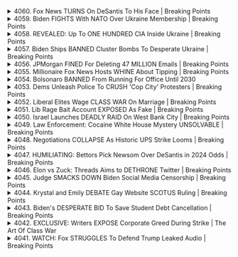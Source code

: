 <details>
<summary>4060. Fox News TURNS On DeSantis To His Face | Breaking Points</summary><br>

<a href="https://www.youtube.com/watch?v=ymn7GqQbEjQ" target="_blank">
    <img src="https://img.youtube.com/vi/ymn7GqQbEjQ/maxresdefault.jpg" 
        alt="[Youtube]" width="200">
</a>

# Fox News TURNS On DeSantis To His Face | Breaking Points


</details>

<details>
<summary>4059. Biden FIGHTS With NATO Over Ukraine Membership | Breaking Points</summary><br>

<a href="https://www.youtube.com/watch?v=QIAWLuoiucg" target="_blank">
    <img src="https://img.youtube.com/vi/QIAWLuoiucg/maxresdefault.jpg" 
        alt="[Youtube]" width="200">
</a>

# Biden FIGHTS With NATO Over Ukraine Membership | Breaking Points


</details>

<details>
<summary>4058. REVEALED: Up To ONE HUNDRED CIA Inside Ukraine | Breaking Points</summary><br>

<a href="https://www.youtube.com/watch?v=NkQprynVmRQ" target="_blank">
    <img src="https://img.youtube.com/vi/NkQprynVmRQ/maxresdefault.jpg" 
        alt="[Youtube]" width="200">
</a>

# REVEALED: Up To ONE HUNDRED CIA Inside Ukraine | Breaking Points


</details>

<details>
<summary>4057. Biden Ships BANNED Cluster Bombs To Desperate Ukraine | Breaking Points</summary><br>

<a href="https://www.youtube.com/watch?v=xz-G-SBhkl0" target="_blank">
    <img src="https://img.youtube.com/vi/xz-G-SBhkl0/maxresdefault.jpg" 
        alt="[Youtube]" width="200">
</a>

# Biden Ships BANNED Cluster Bombs To Desperate Ukraine | Breaking Points


</details>

<details>
<summary>4056. JPMorgan FINED For Deleting 47 MILLION Emails | Breaking Points</summary><br>

<a href="https://www.youtube.com/watch?v=nx5azgQiPAg" target="_blank">
    <img src="https://img.youtube.com/vi/nx5azgQiPAg/maxresdefault.jpg" 
        alt="[Youtube]" width="200">
</a>

# JPMorgan FINED For Deleting 47 MILLION Emails | Breaking Points


</details>

<details>
<summary>4055. Millionaire Fox News Hosts WHINE About Tipping | Breaking Points</summary><br>

<a href="https://www.youtube.com/watch?v=1h9l7oSqyhk" target="_blank">
    <img src="https://img.youtube.com/vi/1h9l7oSqyhk/maxresdefault.jpg" 
        alt="[Youtube]" width="200">
</a>

# Millionaire Fox News Hosts WHINE About Tipping | Breaking Points


</details>

<details>
<summary>4054. Bolsonaro BANNED From Running For Office Until 2030</summary><br>

<a href="https://www.youtube.com/watch?v=P2nayri8jKY" target="_blank">
    <img src="https://img.youtube.com/vi/P2nayri8jKY/maxresdefault.jpg" 
        alt="[Youtube]" width="200">
</a>

# Bolsonaro BANNED From Running For Office Until 2030


</details>

<details>
<summary>4053. Dems Unleash Police To CRUSH 'Cop City' Protesters | Breaking Points</summary><br>

<a href="https://www.youtube.com/watch?v=4fkBjxWtsKY" target="_blank">
    <img src="https://img.youtube.com/vi/4fkBjxWtsKY/maxresdefault.jpg" 
        alt="[Youtube]" width="200">
</a>

# Dems Unleash Police To CRUSH 'Cop City' Protesters | Breaking Points


</details>

<details>
<summary>4052. Liberal Elites Wage CLASS WAR On Marriage | Breaking Points</summary><br>

<a href="https://www.youtube.com/watch?v=G62qrP6m_EA" target="_blank">
    <img src="https://img.youtube.com/vi/G62qrP6m_EA/maxresdefault.jpg" 
        alt="[Youtube]" width="200">
</a>

# Liberal Elites Wage CLASS WAR On Marriage | Breaking Points


</details>

<details>
<summary>4051. Lib Rage Bait Account EXPOSED As Fake | Breaking Points</summary><br>

<a href="https://www.youtube.com/watch?v=N8uRtJ0vikM" target="_blank">
    <img src="https://img.youtube.com/vi/N8uRtJ0vikM/maxresdefault.jpg" 
        alt="[Youtube]" width="200">
</a>

# Lib Rage Bait Account EXPOSED As Fake | Breaking Points


</details>

<details>
<summary>4050. Israel Launches DEADLY RAID On West Bank City | Breaking Points</summary><br>

<a href="https://www.youtube.com/watch?v=YqST_Q0xY2o" target="_blank">
    <img src="https://img.youtube.com/vi/YqST_Q0xY2o/maxresdefault.jpg" 
        alt="[Youtube]" width="200">
</a>

# Israel Launches DEADLY RAID On West Bank City | Breaking Points


</details>

<details>
<summary>4049. Law Enforcement: Cocaine White House Mystery UNSOLVABLE | Breaking Points</summary><br>

<a href="https://www.youtube.com/watch?v=Jx3HFWaFhaA" target="_blank">
    <img src="https://img.youtube.com/vi/Jx3HFWaFhaA/maxresdefault.jpg" 
        alt="[Youtube]" width="200">
</a>

# Law Enforcement: Cocaine White House Mystery UNSOLVABLE | Breaking Points


</details>

<details>
<summary>4048. Negotiations COLLAPSE As Historic UPS Strike Looms | Breaking Points</summary><br>

<a href="https://www.youtube.com/watch?v=XDDTMFLi4XE" target="_blank">
    <img src="https://img.youtube.com/vi/XDDTMFLi4XE/maxresdefault.jpg" 
        alt="[Youtube]" width="200">
</a>

# Negotiations COLLAPSE As Historic UPS Strike Looms | Breaking Points


</details>

<details>
<summary>4047. HUMILIATING: Bettors Pick Newsom Over DeSantis in 2024 Odds | Breaking Points</summary><br>

<a href="https://www.youtube.com/watch?v=1_Na2imouzc" target="_blank">
    <img src="https://img.youtube.com/vi/1_Na2imouzc/maxresdefault.jpg" 
        alt="[Youtube]" width="200">
</a>

# HUMILIATING: Bettors Pick Newsom Over DeSantis in 2024 Odds | Breaking Points


</details>

<details>
<summary>4046. Elon vs Zuck: Threads Aims to DETHRONE Twitter | Breaking Points</summary><br>

<a href="https://www.youtube.com/watch?v=Pal6Yanh2YU" target="_blank">
    <img src="https://img.youtube.com/vi/Pal6Yanh2YU/maxresdefault.jpg" 
        alt="[Youtube]" width="200">
</a>

# Elon vs Zuck: Threads Aims to DETHRONE Twitter | Breaking Points


</details>

<details>
<summary>4045. Judge SMACKS DOWN Biden Social Media Censorship | Breaking Points</summary><br>

<a href="https://www.youtube.com/watch?v=Q3aZNl6P31U" target="_blank">
    <img src="https://img.youtube.com/vi/Q3aZNl6P31U/maxresdefault.jpg" 
        alt="[Youtube]" width="200">
</a>

# Judge SMACKS DOWN Biden Social Media Censorship | Breaking Points


</details>

<details>
<summary>4044. Krystal and Emily DEBATE Gay Website SCOTUS Ruling | Breaking Points</summary><br>

<a href="https://www.youtube.com/watch?v=QLI8NzYc56o" target="_blank">
    <img src="https://img.youtube.com/vi/QLI8NzYc56o/maxresdefault.jpg" 
        alt="[Youtube]" width="200">
</a>

# Krystal and Emily DEBATE Gay Website SCOTUS Ruling | Breaking Points


</details>

<details>
<summary>4043. Biden's DESPERATE BID To Save Student Debt Cancellation | Breaking Points</summary><br>

<a href="https://www.youtube.com/watch?v=eqLigtCCrdM" target="_blank">
    <img src="https://img.youtube.com/vi/eqLigtCCrdM/maxresdefault.jpg" 
        alt="[Youtube]" width="200">
</a>

# Biden's DESPERATE BID To Save Student Debt Cancellation | Breaking Points


</details>

<details>
<summary>4042. EXCLUSIVE: Writers EXPOSE Corporate Greed During Strike | The Art Of Class War</summary><br>

<a href="https://www.youtube.com/watch?v=s02VWyRA__M" target="_blank">
    <img src="https://img.youtube.com/vi/s02VWyRA__M/maxresdefault.jpg" 
        alt="[Youtube]" width="200">
</a>

# EXCLUSIVE: Writers EXPOSE Corporate Greed During Strike | The Art Of Class War


</details>

<details>
<summary>4041. WATCH: Fox STRUGGLES To Defend Trump Leaked Audio | Breaking Points</summary><br>

<a href="https://www.youtube.com/watch?v=xADzvMZnYRs" target="_blank">
    <img src="https://img.youtube.com/vi/xADzvMZnYRs/maxresdefault.jpg" 
        alt="[Youtube]" width="200">
</a>

# WATCH: Fox STRUGGLES To Defend Trump Leaked Audio | Breaking Points


</details>

